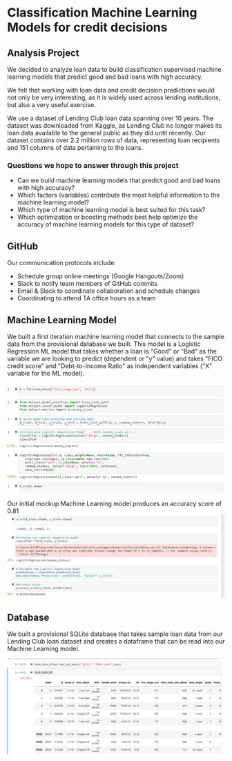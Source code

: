 # Classification Machine Learning Models for credit decisions



## Analysis Project
We decided to analyze loan data to build classification supervised machine learning models that predict good and bad loans with high accuracy.

We felt that working with loan data and credit decision predictions would not only be very interesting, as it is widely used across lending institutions, but also a very useful exercise. 

We use a dataset of Lending Club loan data spanning over 10 years.  The dataset was downloaded from Kaggle, as Lending Club no longer makes its loan data available to the general public as they did until recently.  Our dataset contains over 2.2 million rows of data, representing loan recipients and 151 columns of data pertaining to the loans. 

### Questions we hope to answer through this project

* Can we build machine learning models that predict good and bad loans with high accuracy?
* Which factors (variables) contribute the most helpful information to the machine learning model?
* Which type of machine learning model is best suited for this task?
* Which optimization or boosting methods best help optimize the accuracy of machine learning models for this type of dataset?



## GitHub
Our communication protocols include:
* Schedule group online meetings (Google Hangouts/Zoom)
* Slack to notify team members of GitHub commits
* Email & Slack to coordinate collaboration and schedule changes
* Coordinating to attend TA office hours as a team 

## Machine Learning Model
We built a first iteration machine learning model that connects to the sample data from the provisional database we built. This model is a Logistic Regression ML model that takes whether a loan is "Good" or "Bad" as the variable we are looking to predict (dependent or "y" value) and takes "FICO credit score" and "Debt-to-Income Ratio" as independent variables ("X" variable for the ML model).


![ML model code](https://github.com/JRHattan/Dummy_Hub/blob/main/Resources/ML%20model%20code.PNG) 

Our initial mockup Machine Learning model produces an accuracy score of 0.81
![accuracy score](https://github.com/JRHattan/Dummy_Hub/blob/main/Resources/accuracy%20score.PNG)

## Database
We built a provisional SQLite database that takes sample loan data from our Lending Club loan dataset and creates a dataframe that can be read into our Machine Learning model. 

![Database connection](https://github.com/JRHattan/Dummy_Hub/blob/main/Resources/Database%20connection.PNG) 

